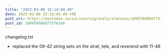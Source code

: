 ```yaml
---
title: "2023-03-06 15:14:04.49"
date: 2023-03-06 15:14:04.49 +00
post_uri: https://mastodon.social/users/gravely/statuses/109976986877376166
post_id: 109976986877376166
---
```

changelog.txt

- replaced the 09-42 string sets on the strat, tele, and reverend with 11-48


